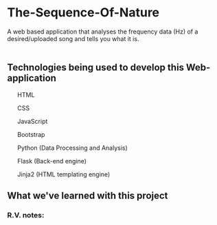 # The-Sequence-Of-Nature
A web based application that analyses the frequency data (Hz) of a desired/uploaded song and tells you what it is.
<br>
<br>
## Technologies being used to develop this Web-application
<ul>HTML</ul>
<ul>CSS</ul>
<ul>JavaScript</ul>
<ul>Bootstrap</ul>
<ul>Python (Data Processing and Analysis)</ul>
<ul>Flask (Back-end engine)</ul>
<ul>Jinja2 (HTML templating engine)</ul>

## What we've learned with this project
### R.V. notes:
